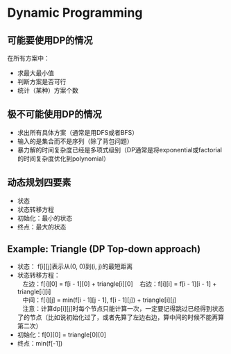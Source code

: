 # Dynamic Programming
## 可能要使用DP的情况
在所有方案中：
* 求最大最小值
* 判断方案是否可行
* 统计（某种）方案个数
## 极不可能使用DP的情况
* 求出所有具体方案（通常是用DFS或者BFS）
* 输入的是集合而不是序列（除了背包问题）
* 暴力解的时间复杂度已经是多项式级别（DP通常是将exponential或factorial的时间复杂度优化到polynomial）
## 动态规划四要素
* 状态
* 状态转移方程
* 初始化：最小的状态
* 终点：最大的状态
## Example: Triangle (DP Top-down approach)
* 状态： f[i][j]表示从(0, 0)到(i, j)的最短距离
* 状态转移方程：   
    左边：f[i][0] = f[i - 1][0] + triangle[i][0]
    右边：f[i][i] = f[i - 1][i - 1] + triangle[i][i]  
    中间：f[i][j] = min(f[i - 1][j - 1], f[i - 1][j]) + triangle[i][j]   
    注意：计算dp[i][j]时每个节点只能计算一次，一定要记得跳过已经得到状态了的节点（比如说初始化过了，或者先算了左边右边，算中间的时候不能再算第二次）
* 初始化：f[0][0] = triangle[0][0]
* 终点：min(f[-1])
   
